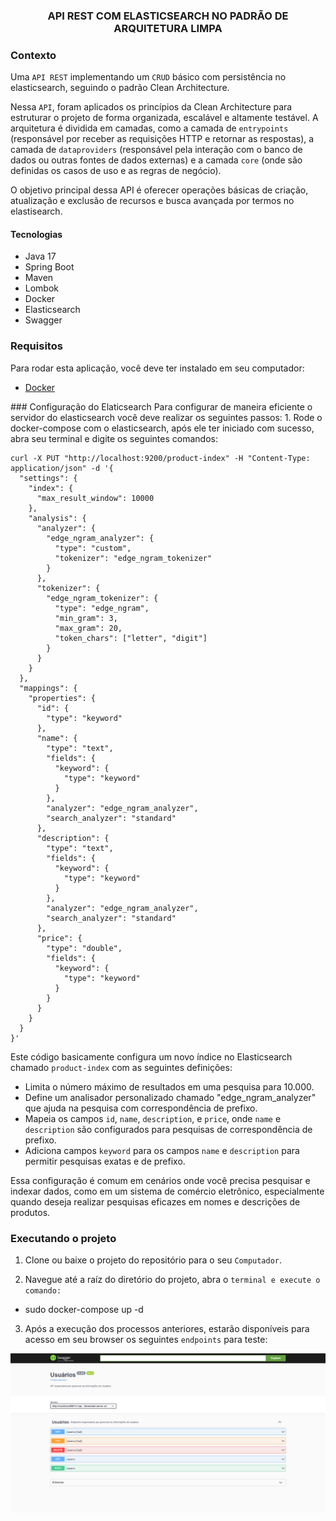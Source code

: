 <h3 align="center">
  API REST COM ELASTICSEARCH NO PADRÃO DE ARQUITETURA LIMPA

### Contexto

Uma `API REST` implementando um `CRUD` básico com persistência no elasticsearch, seguindo o padrão Clean Architecture.

Nessa `API`, foram aplicados os princípios da Clean Architecture para estruturar o projeto de forma organizada, escalável e altamente testável. A arquitetura é dividida em camadas, como a camada de `entrypoints` (responsável por receber as requisições HTTP e retornar as respostas), a camada de `dataproviders` (responsável pela interação com o banco de dados ou outras fontes de dados externas) e a camada `core` (onde são definidas os casos de uso e as regras de negócio).

O objetivo principal dessa API é oferecer operações básicas de criação, atualização e exclusão de recursos e busca avançada por termos no elastisearch.

<h4>Tecnologias</h4>
<ul>
  <li> Java 17
  <li> Spring Boot 
  <li> Maven
  <li> Lombok
  <li> Docker
  <li> Elasticsearch
  <li> Swagger
</ul>

### Requisitos

Para rodar esta aplicação, você deve ter instalado em seu computador:

<ul>  
   <li><a href="https://docs.docker.com/get-started/" target="_blank">Docker</a>
</ul>
### Configuração do Elaticsearch
Para configurar de maneira eficiente o servidor do elasticsearch você deve realizar os seguintes passos:
1. Rode o docker-compose com o elasticsearch, após ele ter iniciado com sucesso, abra seu terminal e digite os seguintes comandos: 

```
curl -X PUT "http://localhost:9200/product-index" -H "Content-Type: application/json" -d '{
  "settings": {
    "index": {
      "max_result_window": 10000
    },
    "analysis": {
      "analyzer": {
        "edge_ngram_analyzer": {
          "type": "custom",
          "tokenizer": "edge_ngram_tokenizer"
        }
      },
      "tokenizer": {
        "edge_ngram_tokenizer": {
          "type": "edge_ngram",
          "min_gram": 3,
          "max_gram": 20,
          "token_chars": ["letter", "digit"]
        }
      }
    }
  },
  "mappings": {
    "properties": {
      "id": {
        "type": "keyword"
      },
      "name": {
        "type": "text",
        "fields": {
          "keyword": {
            "type": "keyword"
          }
        },
        "analyzer": "edge_ngram_analyzer",
        "search_analyzer": "standard"
      },
      "description": {
        "type": "text",
        "fields": {
          "keyword": {
            "type": "keyword"
          }
        },
        "analyzer": "edge_ngram_analyzer",
        "search_analyzer": "standard"
      },
      "price": {
        "type": "double",
        "fields": {
          "keyword": {
            "type": "keyword"
          }
        }
      }
    }
  }
}'
```
Este código basicamente configura um novo índice no Elasticsearch chamado `product-index` com as seguintes definições:

- Limita o número máximo de resultados em uma pesquisa para 10.000.
- Define um analisador personalizado chamado "edge_ngram_analyzer" que ajuda na pesquisa com correspondência de prefixo.
- Mapeia os campos `id`, `name`, `description`, e `price`, onde `name` e `description` são configurados para pesquisas de correspondência de prefixo.
- Adiciona campos `keyword` para os campos `name` e `description` para permitir pesquisas exatas e de prefixo.

Essa configuração é comum em cenários onde você precisa pesquisar e indexar dados, como em um sistema de comércio eletrônico, especialmente quando deseja realizar pesquisas eficazes em nomes e descrições de produtos.

### Executando o projeto

1. Clone ou baixe o projeto do repositório para o seu `Computador`.

2. Navegue até a raíz do diretório do projeto, abra o `terminal e execute o comando:`
<ul>
   <li> sudo docker-compose up -d
</ul>

3. Após a execução dos processos anteriores, estarão disponíveis para acesso em seu browser os seguintes `endpoints` para teste:
   
<a href="http://localhost:8887/v1/api/swagger-ui/index.html" target="_blank" title="Clique e navegue!">
<img align="center" src="https://raw.githubusercontent.com/RodrigoAntonioCruz/assets/main/users-api.png" /></a>

